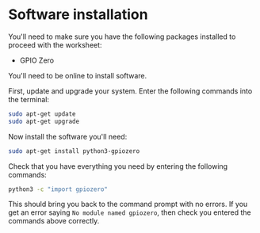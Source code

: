 # Software installation

You'll need to make sure you have the following packages installed to proceed with the worksheet:

- GPIO Zero

You'll need to be online to install software.

First, update and upgrade your system. Enter the following commands into the terminal:

```bash
sudo apt-get update
sudo apt-get upgrade
```

Now install the software you'll need:

```bash
sudo apt-get install python3-gpiozero
```

Check that you have everything you need by entering the following commands:

```bash
python3 -c "import gpiozero"
```

This should bring you back to the command prompt with no errors. If you get an error saying `No module named gpiozero`, then check you entered the commands above correctly.

